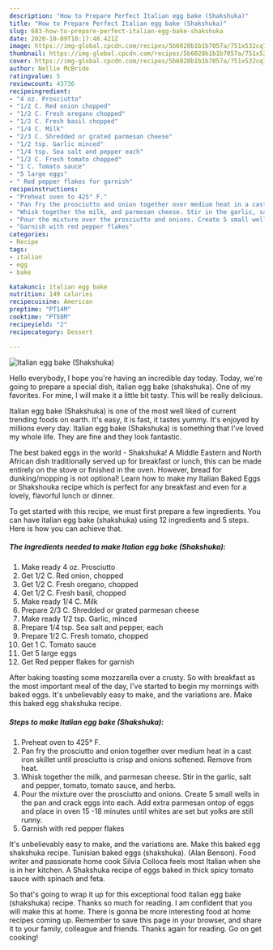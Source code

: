 ```yaml
---
description: "How to Prepare Perfect Italian egg bake (Shakshuka)"
title: "How to Prepare Perfect Italian egg bake (Shakshuka)"
slug: 683-how-to-prepare-perfect-italian-egg-bake-shakshuka
date: 2020-10-09T10:17:48.421Z
image: https://img-global.cpcdn.com/recipes/5b6028b1b1b7057a/751x532cq70/italian-egg-bake-shakshuka-recipe-main-photo.jpg
thumbnail: https://img-global.cpcdn.com/recipes/5b6028b1b1b7057a/751x532cq70/italian-egg-bake-shakshuka-recipe-main-photo.jpg
cover: https://img-global.cpcdn.com/recipes/5b6028b1b1b7057a/751x532cq70/italian-egg-bake-shakshuka-recipe-main-photo.jpg
author: Nellie McBride
ratingvalue: 5
reviewcount: 43736
recipeingredient:
- "4 oz. Prosciutto"
- "1/2 C. Red onion chopped"
- "1/2 C. Fresh oregano chopped"
- "1/2 C. Fresh basil chopped"
- "1/4 C. Milk"
- "2/3 C. Shredded or grated parmesan cheese"
- "1/2 tsp. Garlic minced"
- "1/4 tsp. Sea salt and pepper each"
- "1/2 C. Fresh tomato chopped"
- "1 C. Tomato sauce"
- "5 large eggs"
- " Red pepper flakes for garnish"
recipeinstructions:
- "Preheat oven to 425° F."
- "Pan fry the prosciutto and onion together over medium heat in a cast iron skillet until prosciutto is crisp and onions softened. Remove from heat."
- "Whisk together the milk, and parmesan cheese. Stir in the garlic, salt and pepper, tomato, tomato sauce, and herbs."
- "Pour the mixture over the prosciutto and onions. Create 5 small wells in the pan and crack eggs into each. Add extra parmesan ontop of eggs and place in oven 15 -18 minutes until whites are set but yolks are still runny."
- "Garnish with red pepper flakes"
categories:
- Recipe
tags:
- italian
- egg
- bake

katakunci: italian egg bake 
nutrition: 149 calories
recipecuisine: American
preptime: "PT14M"
cooktime: "PT58M"
recipeyield: "2"
recipecategory: Dessert

---
```



![Italian egg bake (Shakshuka)](https://img-global.cpcdn.com/recipes/5b6028b1b1b7057a/751x532cq70/italian-egg-bake-shakshuka-recipe-main-photo.jpg)

Hello everybody, I hope you're having an incredible day today. Today, we're going to prepare a special dish, italian egg bake (shakshuka). One of my favorites. For mine, I will make it a little bit tasty. This will be really delicious.

Italian egg bake (Shakshuka) is one of the most well liked of current trending foods on earth. It's easy, it is fast, it tastes yummy. It's enjoyed by millions every day. Italian egg bake (Shakshuka) is something that I've loved my whole life. They are fine and they look fantastic.

The best baked eggs in the world - Shakshuka! A Middle Eastern and North African dish traditionally served up for breakfast or lunch, this can be made entirely on the stove or finished in the oven. However, bread for dunking/mopping is not optional! Learn how to make my Italian Baked Eggs or Shakshouka recipe which is perfect for any breakfast and even for a lovely, flavorful lunch or dinner.


To get started with this recipe, we must first prepare a few ingredients. You can have italian egg bake (shakshuka) using 12 ingredients and 5 steps. Here is how you can achieve that.

<!--inarticleads1-->

##### The ingredients needed to make Italian egg bake (Shakshuka):

1. Make ready 4 oz. Prosciutto
1. Get 1/2 C. Red onion, chopped
1. Get 1/2 C. Fresh oregano, chopped
1. Get 1/2 C. Fresh basil, chopped
1. Make ready 1/4 C. Milk
1. Prepare 2/3 C. Shredded or grated parmesan cheese
1. Make ready 1/2 tsp. Garlic, minced
1. Prepare 1/4 tsp. Sea salt and pepper, each
1. Prepare 1/2 C. Fresh tomato, chopped
1. Get 1 C. Tomato sauce
1. Get 5 large eggs
1. Get  Red pepper flakes for garnish


After baking toasting some mozzarella over a crusty. So with breakfast as the most important meal of the day, I&#39;ve started to begin my mornings with baked eggs. It&#39;s unbelievably easy to make, and the variations are. Make this baked egg shakshuka recipe. 

<!--inarticleads2-->

##### Steps to make Italian egg bake (Shakshuka):

1. Preheat oven to 425° F.
1. Pan fry the prosciutto and onion together over medium heat in a cast iron skillet until prosciutto is crisp and onions softened. Remove from heat.
1. Whisk together the milk, and parmesan cheese. Stir in the garlic, salt and pepper, tomato, tomato sauce, and herbs.
1. Pour the mixture over the prosciutto and onions. Create 5 small wells in the pan and crack eggs into each. Add extra parmesan ontop of eggs and place in oven 15 -18 minutes until whites are set but yolks are still runny.
1. Garnish with red pepper flakes


It&#39;s unbelievably easy to make, and the variations are. Make this baked egg shakshuka recipe. Tunisian baked eggs (shakshuka). (Alan Benson). Food writer and passionate home cook Silvia Colloca feels most Italian when she is in her kitchen. A Shakshuka recipe of eggs baked in thick spicy tomato sauce with spinach and feta. 

So that's going to wrap it up for this exceptional food italian egg bake (shakshuka) recipe. Thanks so much for reading. I am confident that you will make this at home. There is gonna be more interesting food at home recipes coming up. Remember to save this page in your browser, and share it to your family, colleague and friends. Thanks again for reading. Go on get cooking!
